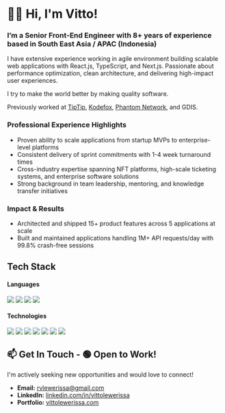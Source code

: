 # 👋🏼 Hi, I'm Vitto!
### I’m a Senior Front-End Engineer with 8+ years of experience based in South East Asia / APAC (Indonesia)

I have extensive experience working in agile environment building scalable web applications with React.js, TypeScript, and Next.js. Passionate about performance optimization, clean architecture, and delivering high-impact user experiences.

I try to make the world better by making quality software. 

Previously worked at [TipTip](https://tiptip.id/), [Kodefox](https://kodefox.com/), [Phantom Network](https://www.phantom.sh/), and GDIS.

### Professional Experience Highlights
- Proven ability to scale applications from startup MVPs to enterprise-level platforms
- Consistent delivery of sprint commitments with 1-4 week turnaround times
- Cross-industry expertise spanning NFT platforms, high-scale ticketing systems, and enterprise software solutions
- Strong background in team leadership, mentoring, and knowledge transfer initiatives

### Impact & Results
- Architected and shipped 15+ product features across 5 applications at scale
- Built and maintained applications handling 1M+ API requests/day with 99.8% crash-free sessions

## Tech Stack

#### Languages
<span>
  <img src="https://img.shields.io/badge/HTML5-E34F26?style=for-the-badge&logo=html5&logoColor=white" />
  <img src="https://img.shields.io/badge/CSS3-1572B6?style=for-the-badge&logo=css3&logoColor=white" />
  <img src="https://img.shields.io/badge/JavaScript-20232A?style=for-the-badge&logo=javascript&logoColor=F7DF1E" />
  <img src="https://img.shields.io/badge/typescript-%23007ACC.svg?style=for-the-badge&logo=typescript&logoColor=white" /> 
</span>

#### Technologies
<span>
  <img src="https://img.shields.io/badge/Next.js-000000?style=for-the-badge&logo=next.js&logoColor=white" />
  <img src="https://img.shields.io/badge/React-20232A?style=for-the-badge&logo=react&logoColor=61DAFB" />
  <img src="https://img.shields.io/badge/React_Native-20232A?style=for-the-badge&logo=react&logoColor=61DAFB" />
  <img src="https://img.shields.io/badge/Tailwind_CSS-06B6D4?style=for-the-badge&logo=tailwind-css&logoColor=white" />
  <img src="https://img.shields.io/badge/GraphQL-E10098?style=for-the-badge&logo=graphql&logoColor=white" />
  <img src="https://img.shields.io/badge/Cypress-17202C?style=for-the-badge&logo=cypress&logoColor=white" />
  <img src="https://img.shields.io/badge/Jest-C21325?style=for-the-badge&logo=jest&logoColor=white" />
</span>

## 📫 Get In Touch - 🟢 Open to Work!

I'm actively seeking new opportunities and would love to connect!

- **Email:** rvlewerissa@gmail.com
- **LinkedIn:** [linkedin.com/in/vittolewerissa](https://www.linkedin.com/in/vittolewerissa/)
- **Portfolio:** [vittolewerissa.com](https://vittolewerissa.com)
